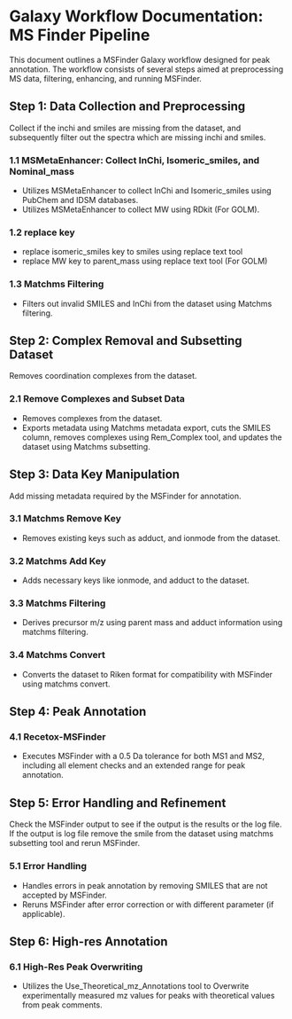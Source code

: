 # Galaxy Workflow Documentation: MS Finder Pipeline

This document outlines a MSFinder Galaxy workflow designed for peak annotation. The workflow consists of several steps aimed at preprocessing MS data, filtering, enhancing, and running MSFinder.

## Step 1: Data Collection and Preprocessing
Collect if the inchi and smiles are missing from the dataset, and subsequently filter out the spectra which are missing inchi and smiles.

### 1.1 MSMetaEnhancer: Collect InChi, Isomeric_smiles, and Nominal_mass
- Utilizes MSMetaEnhancer to collect InChi and Isomeric_smiles using PubChem and IDSM databases.
- Utilizes MSMetaEnhancer to collect MW using RDkit (For GOLM).

### 1.2 replace key
- replace isomeric_smiles key to smiles using replace text tool
- replace MW key to parent_mass using replace text tool (For GOLM)

### 1.3 Matchms Filtering
- Filters out invalid SMILES and InChi from the dataset using Matchms filtering.

## Step 2: Complex Removal and Subsetting Dataset
Removes coordination complexes from the dataset.

### 2.1 Remove Complexes and Subset Data
- Removes complexes from the dataset.
- Exports metadata using Matchms metadata export, cuts the SMILES column, removes complexes using Rem_Complex tool, and updates the dataset using Matchms subsetting.

## Step 3: Data Key Manipulation
Add missing metadata required by the MSFinder for annotation.

### 3.1 Matchms Remove Key
- Removes existing keys such as adduct, and ionmode from the dataset.

### 3.2 Matchms Add Key
- Adds necessary keys like ionmode, and adduct to the dataset.

### 3.3 Matchms Filtering
- Derives precursor m/z using parent mass and adduct information using matchms filtering.

### 3.4 Matchms Convert
- Converts the dataset to Riken format for compatibility with MSFinder using matchms convert.

## Step 4: Peak Annotation
### 4.1 Recetox-MSFinder
- Executes MSFinder with a 0.5 Da tolerance for both MS1 and MS2, including all element checks and an extended range for peak annotation.

## Step 5: Error Handling and Refinement
Check the MSFinder output to see if the output is the results or the log file. If the output is log file remove the smile from the dataset using matchms subsetting tool and rerun MSFinder.

### 5.1 Error Handling
- Handles errors in peak annotation by removing SMILES that are not accepted by MSFinder.
- Reruns MSFinder after error correction or with different parameter (if applicable).

## Step 6: High-res Annotation
### 6.1 High-Res Peak Overwriting
- Utilizes the Use_Theoretical_mz_Annotations tool to Overwrite experimentally measured mz values for peaks with theoretical values from peak comments.
